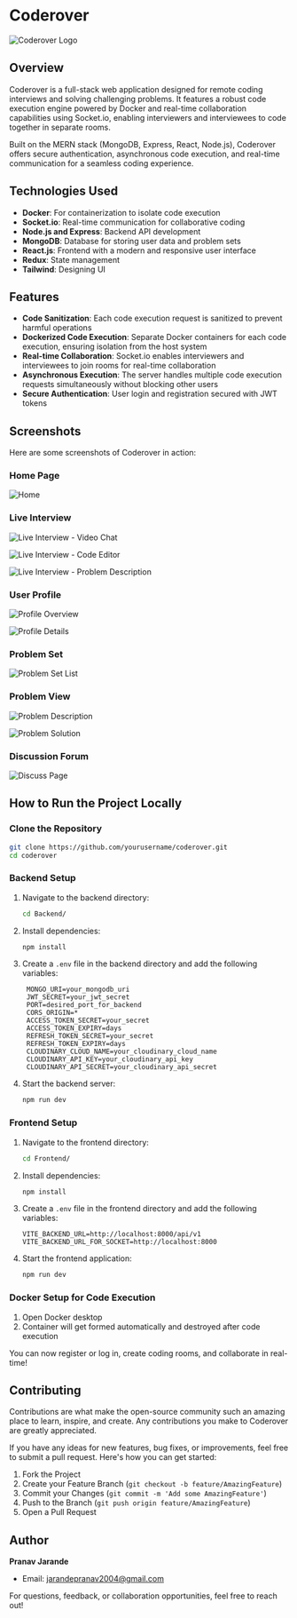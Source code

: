 # Coderover

![Coderover Logo](/Frontend/public/logo.png)

## Overview

Coderover is a full-stack web application designed for remote coding interviews and solving challenging problems. It features a robust code execution engine powered by Docker and real-time collaboration capabilities using Socket.io, enabling interviewers and interviewees to code together in separate rooms.

Built on the MERN stack (MongoDB, Express, React, Node.js), Coderover offers secure authentication, asynchronous code execution, and real-time communication for a seamless coding experience.

## Technologies Used

- **Docker**: For containerization to isolate code execution
- **Socket.io**: Real-time communication for collaborative coding
- **Node.js and Express**: Backend API development
- **MongoDB**: Database for storing user data and problem sets
- **React.js**: Frontend with a modern and responsive user interface
- **Redux**: State management 
- **Tailwind**: Designing UI
  
## Features

- **Code Sanitization**: Each code execution request is sanitized to prevent harmful operations
- **Dockerized Code Execution**: Separate Docker containers for each code execution, ensuring isolation from the host system
- **Real-time Collaboration**: Socket.io enables interviewers and interviewees to join rooms for real-time collaboration
- **Asynchronous Execution**: The server handles multiple code execution requests simultaneously without blocking other users
- **Secure Authentication**: User login and registration secured with JWT tokens
  
## Screenshots

Here are some screenshots of Coderover in action:

### Home Page

![Home](/Screenshots/home.png)

### Live Interview

![Live Interview - Video Chat](/Screenshots/vc.png)

![Live Interview - Code Editor](/Screenshots/vc1.png)

![Live Interview - Problem Description](/Screenshots/vc2.png)

### User Profile

![Profile Overview](/Screenshots/profile.png)

![Profile Details](/Screenshots/profile2.png)

### Problem Set

![Problem Set List](/Screenshots/problemset.png)

### Problem View

![Problem Description](/Screenshots/problem.png)

![Problem Solution](/Screenshots/problem2.png)

### Discussion Forum
![Discuss Page](/Screenshots/discuss.png)
## How to Run the Project Locally


### Clone the Repository

```bash
git clone https://github.com/yourusername/coderover.git
cd coderover
```

### Backend Setup

1. Navigate to the backend directory:
   ```bash
   cd Backend/
   ```

2. Install dependencies:
   ```bash
   npm install
   ```

3. Create a `.env` file in the backend directory and add the following variables:
   ```
    MONGO_URI=your_mongodb_uri
    JWT_SECRET=your_jwt_secret
    PORT=desired_port_for_backend
    CORS_ORIGIN=*
    ACCESS_TOKEN_SECRET=your_secret
    ACCESS_TOKEN_EXPIRY=days
    REFRESH_TOKEN_SECRET=your_secret
    REFRESH_TOKEN_EXPIRY=days
    CLOUDINARY_CLOUD_NAME=your_cloudinary_cloud_name
    CLOUDINARY_API_KEY=your_cloudinary_api_key
    CLOUDINARY_API_SECRET=your_cloudinary_api_secret
   ```

4. Start the backend server:
   ```bash
   npm run dev
   ```

### Frontend Setup

1. Navigate to the frontend directory:
   ```bash
   cd Frontend/
   ```

2. Install dependencies:
   ```bash
   npm install
   ```

3. Create a `.env` file in the frontend directory and add the following variables:
   ```
   VITE_BACKEND_URL=http://localhost:8000/api/v1
   VITE_BACKEND_URL_FOR_SOCKET=http://localhost:8000
   ```

4. Start the frontend application:
   ```bash
   npm run dev
   ```

### Docker Setup for Code Execution

1. Open Docker desktop
2. Container will get formed automatically and destroyed after code execution


You can now register or log in, create coding rooms, and collaborate in real-time!


## Contributing

Contributions are what make the open-source community such an amazing place to learn, inspire, and create. Any contributions you make to Coderover are greatly appreciated.

If you have any ideas for new features, bug fixes, or improvements, feel free to submit a pull request. Here's how you can get started:

1. Fork the Project
2. Create your Feature Branch (`git checkout -b feature/AmazingFeature`)
3. Commit your Changes (`git commit -m 'Add some AmazingFeature'`)
4. Push to the Branch (`git push origin feature/AmazingFeature`)
5. Open a Pull Request


## Author

**Pranav Jarande**

- Email: jarandepranav2004@gmail.com

For questions, feedback, or collaboration opportunities, feel free to reach out!
